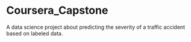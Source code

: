 # Coursera_Capstone
A data science project about predicting the severity of a traffic accident based on labeled data.
